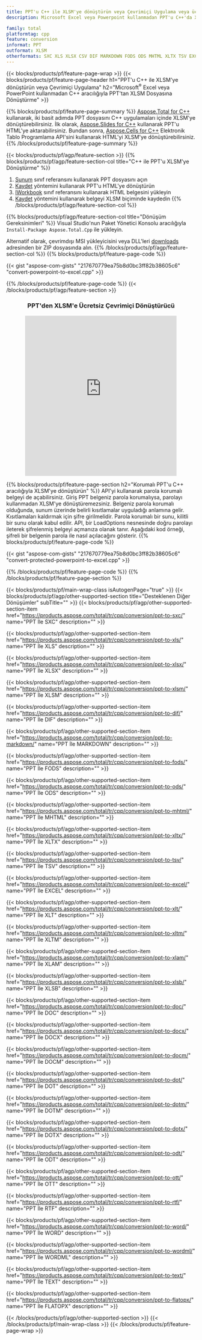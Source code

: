 ```yaml
---
title: PPT'u C++ ile XLSM'ye dönüştürün veya Çevrimiçi Uygulama veya ücretsiz Çevrimiçi Dönüştürücü ile
description: Microsoft Excel veya Powerpoint kullanmadan PPT'u C++'da XLSM'ye aktarın veya çevrimiçi. Kodu entegre etmeden önce ücretsiz POT'den CSV'e çevrimiçi dönüştürücüyü hızlı bir şekilde test edin.

family: total
platformtag: cpp
feature: conversion
informat: PPT
outformat: XLSM
otherformats: SXC XLS XLSX CSV DIF MARKDOWN FODS ODS MHTML XLTX TSV EXCEL XLT XLTM XLAM XLSB DOC DOCX DOCM DOT DOTM DOTX ODT OTT RTF WORD WORDML TEXT FLATOPX
---
```

{{< blocks/products/pf/feature-page-wrap >}}
{{< blocks/products/pf/feature-page-header h1="PPT'u C++ ile XLSM'ye dönüştürün veya Çevrimiçi Uygulama" h2="Microsoft<sup>&reg;</sup> Excel veya PowerPoint kullanmadan C++ aracılığıyla PPT'tan XLSM Dosyasına Dönüştürme" >}}

{{% blocks/products/pf/feature-page-summary %}}
[Aspose.Total for C++](https://products.aspose.com/total/cpp/) kullanarak, iki basit adımda PPT dosyasını C++ uygulamaları içinde XLSM'ye dönüştürebilirsiniz. İlk olarak, [Aspose.Slides for C++](https://products.aspose.com/slides/cpp/) kullanarak PPT'u HTML'ye aktarabilirsiniz. Bundan sonra, [Aspose.Cells for C++](https://products.aspose.com/cells/cpp/) Elektronik Tablo Programlama API'sini kullanarak HTML'yi XLSM'ye dönüştürebilirsiniz. 
{{% /blocks/products/pf/feature-page-summary  %}}

{{< blocks/products/pf/agp/feature-section >}}
{{% blocks/products/pf/agp/feature-section-col title="C++ ile PPT'u XLSM'ye Dönüştürme" %}}
1. [Sunum](https://reference.aspose.com/slides/cpp/class/aspose.slides.presentation) sınıf referansını kullanarak PPT dosyasını açın
2. [Kaydet](https://reference.aspose.com/slides/cpp/class/aspose.slides.presentation#a06fe2a156063c8c3e5ada2713bb697ba) yöntemini kullanarak PPT'u HTML'ye dönüştürün
3. [IWorkbook](https://reference.aspose.com/cells/cpp/class/aspose.cells.i_workbook) sınıf referansını kullanarak HTML belgesini yükleyin
4. [Kaydet](https://reference.aspose.com/cells/cpp/class/aspose.cells.i_workbook#a5dc7de23f7ceba76a05dc1d49f51502e) yöntemini kullanarak belgeyi XLSM biçiminde kaydedin
{{% /blocks/products/pf/agp/feature-section-col %}}

{{% blocks/products/pf/agp/feature-section-col title="Dönüşüm Gereksinimleri" %}}
Visual Studio'nun Paket Yönetici Konsolu aracılığıyla ```Install-Package Aspose.Total.Cpp``` ile yükleyin.

Alternatif olarak, çevrimdışı MSI yükleyicisini veya DLL'leri [downloads](https://releases.aspose.com/total/cpp) adresinden bir ZIP dosyasında alın.
{{% /blocks/products/pf/agp/feature-section-col %}}
{{% blocks/products/pf/feature-page-code %}}

{{< gist "aspose-com-gists" "217670779ea75b8d0bc3ff82b38605c6" "convert-powerpoint-to-excel.cpp" >}}



{{% /blocks/products/pf/feature-page-code %}}
{{< /blocks/products/pf/agp/feature-section >}}
<div class="container-fluid agp-content bg-white aboutfile box-1 vh100 section nopbtm">
<div class=container>
<div class=row>
<div class="demobox tc col-md-12 padding-0" align="center">

<h3>PPT'den XLSM'e Ücretsiz Çevrimiçi Dönüştürücü</h3>

<iframe style="border: none; height: 426px;" scrolling="no" src="https://total-conversion-app-65z5r2lp.qa.k8s.dynabic.com/?to=xlsm&from=ppt" id="child-iframe" width="80%"></iframe>

</div></div>
</div></div>

{{% blocks/products/pf/feature-page-section  h2="Korumalı PPT'u C++ aracılığıyla XLSM'ye dönüştürün" %}}
API'yi kullanarak parola korumalı belgeyi de açabilirsiniz. Giriş PPT belgeniz parola korumalıysa, parolayı kullanmadan XLSM'ye dönüştüremezsiniz. Belgeniz parola korumalı olduğunda, sunum üzerinde belirli kısıtlamalar uyguladığı anlamına gelir. Kısıtlamaları kaldırmak için şifre girilmelidir. Parola korumalı bir sunu, kilitli bir sunu olarak kabul edilir. API, bir LoadOptions nesnesinde doğru parolayı ileterek şifrelenmiş belgeyi açmanıza olanak tanır. Aşağıdaki kod örneği, şifreli bir belgenin parola ile nasıl açılacağını gösterir.
{{% blocks/products/pf/feature-page-code %}}

{{< gist "aspose-com-gists" "217670779ea75b8d0bc3ff82b38605c6" "convert-protected-powerpoint-to-excel.cpp" >}}

{{% /blocks/products/pf/feature-page-code  %}}
{{% /blocks/products/pf/feature-page-section %}}

{{< blocks/products/pf/main-wrap-class isAutogenPage="true" >}}
{{< blocks/products/pf/agp/other-supported-section title="Desteklenen Diğer Dönüşümler" subTitle="" >}}
{{< blocks/products/pf/agp/other-supported-section-item href="https://products.aspose.com/total/tr/cpp/conversion/ppt-to-sxc/" name="PPT İle SXC" description="" >}}

{{< blocks/products/pf/agp/other-supported-section-item href="https://products.aspose.com/total/tr/cpp/conversion/ppt-to-xls/" name="PPT İle XLS" description="" >}}

{{< blocks/products/pf/agp/other-supported-section-item href="https://products.aspose.com/total/tr/cpp/conversion/ppt-to-xlsx/" name="PPT İle XLSX" description="" >}}

{{< blocks/products/pf/agp/other-supported-section-item href="https://products.aspose.com/total/tr/cpp/conversion/ppt-to-xlsm/" name="PPT İle XLSM" description="" >}}

{{< blocks/products/pf/agp/other-supported-section-item href="https://products.aspose.com/total/tr/cpp/conversion/ppt-to-dif/" name="PPT İle DIF" description="" >}}

{{< blocks/products/pf/agp/other-supported-section-item href="https://products.aspose.com/total/tr/cpp/conversion/ppt-to-markdown/" name="PPT İle MARKDOWN" description="" >}}

{{< blocks/products/pf/agp/other-supported-section-item href="https://products.aspose.com/total/tr/cpp/conversion/ppt-to-fods/" name="PPT İle FODS" description="" >}}

{{< blocks/products/pf/agp/other-supported-section-item href="https://products.aspose.com/total/tr/cpp/conversion/ppt-to-ods/" name="PPT İle ODS" description="" >}}

{{< blocks/products/pf/agp/other-supported-section-item href="https://products.aspose.com/total/tr/cpp/conversion/ppt-to-mhtml/" name="PPT İle MHTML" description="" >}}

{{< blocks/products/pf/agp/other-supported-section-item href="https://products.aspose.com/total/tr/cpp/conversion/ppt-to-xltx/" name="PPT İle XLTX" description="" >}}

{{< blocks/products/pf/agp/other-supported-section-item href="https://products.aspose.com/total/tr/cpp/conversion/ppt-to-tsv/" name="PPT İle TSV" description="" >}}

{{< blocks/products/pf/agp/other-supported-section-item href="https://products.aspose.com/total/tr/cpp/conversion/ppt-to-excel/" name="PPT İle EXCEL" description="" >}}

{{< blocks/products/pf/agp/other-supported-section-item href="https://products.aspose.com/total/tr/cpp/conversion/ppt-to-xlt/" name="PPT İle XLT" description="" >}}

{{< blocks/products/pf/agp/other-supported-section-item href="https://products.aspose.com/total/tr/cpp/conversion/ppt-to-xltm/" name="PPT İle XLTM" description="" >}}

{{< blocks/products/pf/agp/other-supported-section-item href="https://products.aspose.com/total/tr/cpp/conversion/ppt-to-xlam/" name="PPT İle XLAM" description="" >}}

{{< blocks/products/pf/agp/other-supported-section-item href="https://products.aspose.com/total/tr/cpp/conversion/ppt-to-xlsb/" name="PPT İle XLSB" description="" >}}

{{< blocks/products/pf/agp/other-supported-section-item href="https://products.aspose.com/total/tr/cpp/conversion/ppt-to-doc/" name="PPT İle DOC" description="" >}}

{{< blocks/products/pf/agp/other-supported-section-item href="https://products.aspose.com/total/tr/cpp/conversion/ppt-to-docx/" name="PPT İle DOCX" description="" >}}

{{< blocks/products/pf/agp/other-supported-section-item href="https://products.aspose.com/total/tr/cpp/conversion/ppt-to-docm/" name="PPT İle DOCM" description="" >}}

{{< blocks/products/pf/agp/other-supported-section-item href="https://products.aspose.com/total/tr/cpp/conversion/ppt-to-dot/" name="PPT İle DOT" description="" >}}

{{< blocks/products/pf/agp/other-supported-section-item href="https://products.aspose.com/total/tr/cpp/conversion/ppt-to-dotm/" name="PPT İle DOTM" description="" >}}

{{< blocks/products/pf/agp/other-supported-section-item href="https://products.aspose.com/total/tr/cpp/conversion/ppt-to-dotx/" name="PPT İle DOTX" description="" >}}

{{< blocks/products/pf/agp/other-supported-section-item href="https://products.aspose.com/total/tr/cpp/conversion/ppt-to-odt/" name="PPT İle ODT" description="" >}}

{{< blocks/products/pf/agp/other-supported-section-item href="https://products.aspose.com/total/tr/cpp/conversion/ppt-to-ott/" name="PPT İle OTT" description="" >}}

{{< blocks/products/pf/agp/other-supported-section-item href="https://products.aspose.com/total/tr/cpp/conversion/ppt-to-rtf/" name="PPT İle RTF" description="" >}}

{{< blocks/products/pf/agp/other-supported-section-item href="https://products.aspose.com/total/tr/cpp/conversion/ppt-to-word/" name="PPT İle WORD" description="" >}}

{{< blocks/products/pf/agp/other-supported-section-item href="https://products.aspose.com/total/tr/cpp/conversion/ppt-to-wordml/" name="PPT İle WORDML" description="" >}}

{{< blocks/products/pf/agp/other-supported-section-item href="https://products.aspose.com/total/tr/cpp/conversion/ppt-to-text/" name="PPT İle TEXT" description="" >}}

{{< blocks/products/pf/agp/other-supported-section-item href="https://products.aspose.com/total/tr/cpp/conversion/ppt-to-flatopx/" name="PPT İle FLATOPX" description="" >}}


{{< /blocks/products/pf/agp/other-supported-section >}}
{{< /blocks/products/pf/main-wrap-class >}}
{{< /blocks/products/pf/feature-page-wrap >}}